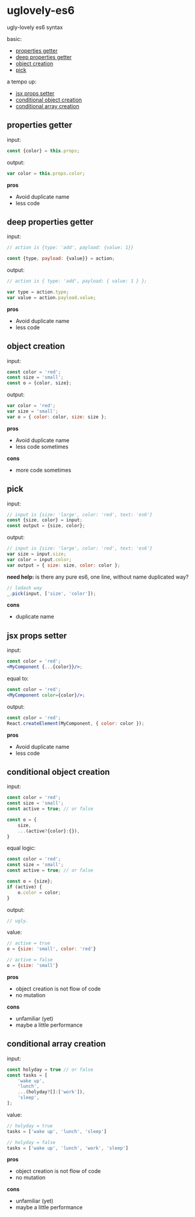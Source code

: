 # uglovely-es6
ugly-lovely es6 syntax

basic:
- [properties getter](#properties-getter)
- [deep properties getter](#deep-properties-getter)
- [object creation](#object-creation)
- [pick](#pick)

a tempo up:
- [jsx props setter](#jsx-props-setter)
- [conditional object creation](#conditional-object-creation)
- [conditional array creation](#conditional-array-creation)


## properties getter

input:
```js
const {color} = this.props;
```

output:
```js
var color = this.props.color;
```

**pros**
- Avoid duplicate name
- less code


## deep properties getter

input:
```js
// action is {type: 'add', payload: {value: 1}}

const {type, payload: {value}} = action;
```

output:
```js
// action is { type: 'add', payload: { value: 1 } };

var type = action.type;
var value = action.payload.value;
```

**pros**
- Avoid duplicate name
- less code


## object creation

input:
```js
const color = 'red';
const size = 'small';
const o = {color, size};
```

output:
```js
var color = 'red';
var size = 'small';
var o = { color: color, size: size };
```

**pros**
- Avoid duplicate name
- less code sometimes

**cons**
- more code sometimes


## pick

input:
```js
// input is {size: 'large', color: 'red', text: 'es6'}
const {size, color} = input;
const output = {size, color};
```

output:
```js
// input is {size: 'large', color: 'red', text: 'es6'}
var size = input.size;
var color = input.color;
var output = { size: size, color: color };
```

**need help:**
is there any pure es6, one line, without name duplicated way?
```js
// lodash way
_.pick(input, ['size', 'color']);
```

**cons**
- duplicate name


## jsx props setter
input:
```jsx
const color = 'red';
<MyComponent {...{color}}/>;
```

equal to:
```jsx
const color = 'red';
<MyComponent color={color}/>;
```

output:
```js
const color = 'red';
React.createElement(MyComponent, { color: color });
```

**pros**
- Avoid duplicate name
- less code


## conditional object creation

input:
```js
const color = 'red';
const size = 'small';
const active = true; // or false

const o = {
    size,
    ...(active?{color}:{}),
}
```

equal logic:
```js
const color = 'red';
const size = 'small';
const active = true; // or false

const o = {size};
if (active) {
    o.color = color;
}
```

output:
```js
// ugly.
```

value:
```js
// active = true
o = {size: 'small', color: 'red'}

// active = false
o = {size: 'small'}
```

**pros**
- object creation is not flow of code
- no mutation

**cons**
- unfamiliar (yet)
- maybe a little performance

## conditional array creation

input:
```js
const holyday = true // or false
const tasks = [
    'wake up',
    'lunch',
    ...(holyday?[]:['work']),
    'sleep',
];
```

value:
```js
// holyday = true
tasks = ['wake up', 'lunch', 'sleep']

// holyday = false
tasks = ['wake up', 'lunch', 'work', 'sleep']
```


**pros**
- object creation is not flow of code
- no mutation

**cons**
- unfamiliar (yet)
- maybe a little performance
